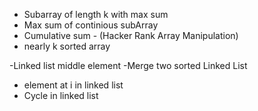 - Subarray of length k with max sum
- Max sum of continious subArray
- Cumulative sum - (Hacker Rank Array Manipulation)
- nearly k sorted array

-Linked list middle element
-Merge two sorted Linked List
- element at i in linked list
- Cycle in linked list